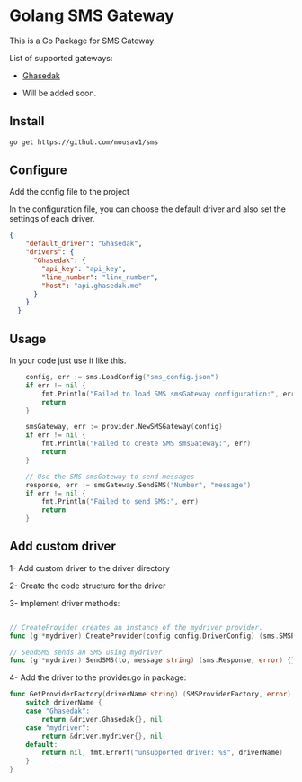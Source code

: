 # Golang SMS Gateway

This is a Go Package for SMS Gateway

List of supported gateways:

-   [Ghasedak](https://ghasedak.me/)


-  Will be added soon.


## Install

```bash
go get https://github.com/mousav1/sms
```

## Configure

Add the config file to the project

In the configuration file, you can choose the default driver and also set the settings of each driver.

```json
{
    "default_driver": "Ghasedak",
    "drivers": {
      "Ghasedak": {
        "api_key": "api_key",
        "line_number": "line_number",
        "host": "api.ghasedak.me"
      }
    }
  }
```


## Usage

In your code just use it like this.

```go
	config, err := sms.LoadConfig("sms_config.json")
	if err != nil {
		fmt.Println("Failed to load SMS smsGateway configuration:", err)
		return
	}

	smsGateway, err := provider.NewSMSGateway(config)
	if err != nil {
		fmt.Println("Failed to create SMS smsGateway:", err)
		return
	}

	// Use the SMS smsGateway to send messages
	response, err := smsGateway.SendSMS("Number", "message")
	if err != nil {
		fmt.Println("Failed to send SMS:", err)
		return
	}

```

## Add custom driver

1- Add custom driver to the driver directory

2- Create the code structure for the driver

3- Implement driver methods:

```go

// CreateProvider creates an instance of the mydriver provider.
func (g *mydriver) CreateProvider(config config.DriverConfig) (sms.SMSProvider, error) {}

// SendSMS sends an SMS using mydriver.
func (g *mydriver) SendSMS(to, message string) (sms.Response, error) {}

```

4- Add the driver to the provider.go in package:

```go
func GetProviderFactory(driverName string) (SMSProviderFactory, error) {
	switch driverName {
	case "Ghasedak":
		return &driver.Ghasedak{}, nil
	case "mydriver":
		return &driver.mydriver{}, nil
	default:
		return nil, fmt.Errorf("unsupported driver: %s", driverName)
	}
}
```

